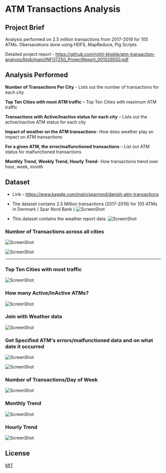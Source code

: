 # ATM Transactions Analysis

## Project Brief

Analysis performed on 2.5 million transactions from 2017-2019 for 105 ATMs. Obersavations done using HDFS, MapReduce, Pig Scripts

Detailed project report - https://github.com/rohit-khokle/atm-transaction-analysis/blob/main/INFO7250_ProjectReport_001029550.pdf

## Analysis Performed

**Number of Transactions Per City** - Lists out the number of transactions for each city

**Top Ten Cities with most ATM traffic** – Top Ten Cities with maximum ATM traffic

**Transactions with Active/Inactive status for each city** – Lists out the active/inactive ATM status for each city

**Impact of weather on the ATM transactions**- How does weather play an impact on ATM transactions

**For a given ATM, the error/malfunctioned transactions** – List out ATM status for malfunctioned transactions

**Monthly Trend, Weekly Trend, Hourly Trend**- How transactions trend over hour, week, month


## Dataset

* Link – https://www.kaggle.com/main/sparnord/danish-atm-transactions
* The dataset contains 2.5 Million transactions (2017-2019) for 105 ATMs in Denmark ( Spar Nord Bank )
![ScreenShot](https://github.com/rohit-khokle/atm-transaction-analysis/blob/main/snapshot/1.PNG)

* This dataset contains the weather report data.
![ScreenShot](https://github.com/rohit-khokle/atm-transaction-analysis/blob/main/snapshot/2.PNG)


### Number of Transactions across all cities
![ScreenShot](https://github.com/rohit-khokle/atm-transaction-analysis/blob/main/snapshot/3.PNG)

![ScreenShot](https://github.com/rohit-khokle/atm-transaction-analysis/blob/main/snapshot/4.PNG)

---
### Top Ten Cities with most traffic
![ScreenShot](https://github.com/rohit-khokle/atm-transaction-analysis/blob/main/snapshot/5.PNG)


### How many Active/InActive ATMs? 

![ScreenShot](https://github.com/rohit-khokle/atm-transaction-analysis/blob/main/snapshot/6.PNG)


### Join with Weather data

![ScreenShot](https://github.com/rohit-khokle/atm-transaction-analysis/blob/main/snapshot/7.PNG)


### Get Specified ATM's errors/malfunctioned data and on what date it occurred

![ScreenShot](https://github.com/rohit-khokle/atm-transaction-analysis/blob/main/snapshot/8.PNG)

![ScreenShot](https://github.com/rohit-khokle/atm-transaction-analysis/blob/main/snapshot/9.PNG)



### Number of Transactions/Day of Week

![ScreenShot](https://github.com/rohit-khokle/atm-transaction-analysis/blob/main/snapshot/10.PNG)


### Monthly Trend

![ScreenShot](https://github.com/rohit-khokle/atm-transaction-analysis/blob/main/snapshot/11.PNG)


### Hourly Trend

![ScreenShot](https://github.com/rohit-khokle/atm-transaction-analysis/blob/main/snapshot/12.PNG)


## License
[MIT](https://choosealicense.com/licenses/mit/)
